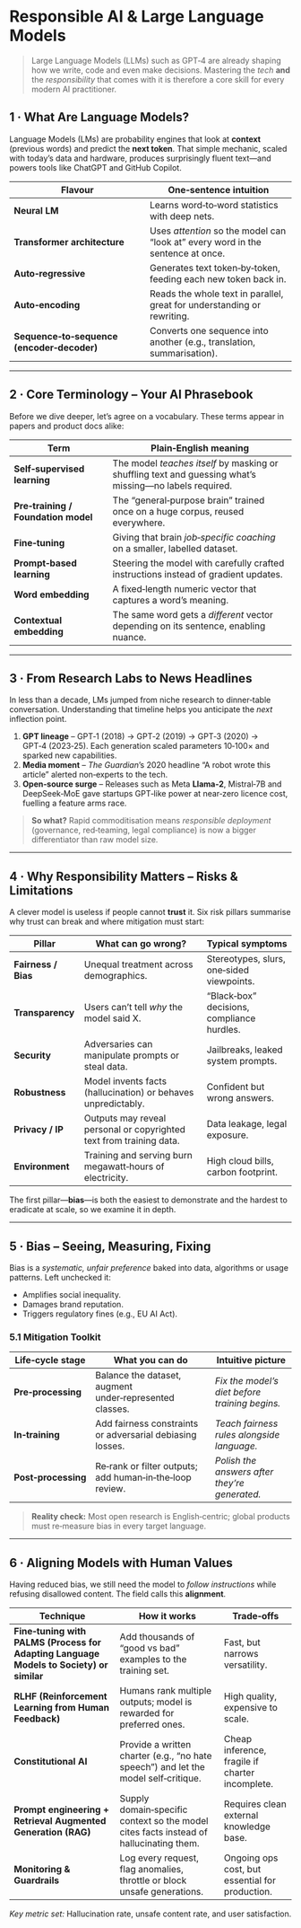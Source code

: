# Responsible AI & Large Language Models  

> Large Language Models (LLMs) such as GPT‑4 are already shaping how we write, code and even make decisions. Mastering the *tech* **and** the *responsibility* that comes with it is therefore a core skill for every modern AI practitioner.  

## 1 · What Are Language Models?  

Language Models (LMs) are probability engines that look at **context** (previous words) and predict the **next token**. That simple mechanic, scaled with today’s data and hardware, produces surprisingly fluent text—and powers tools like ChatGPT and GitHub Copilot.

| Flavour | One‑sentence intuition |
|---------|------------------------|
| **Neural LM** | Learns word‑to‑word statistics with deep nets. |
| **Transformer architecture** | Uses *attention* so the model can “look at” every word in the sentence at once. |
| **Auto‑regressive** | Generates text token‑by‑token, feeding each new token back in. |
| **Auto‑encoding** | Reads the whole text in parallel, great for understanding or rewriting. |
| **Sequence‑to‑sequence (encoder‑decoder)** | Converts one sequence into another (e.g., translation, summarisation). |

---

## 2 · Core Terminology – Your AI Phrasebook  

Before we dive deeper, let’s agree on a vocabulary. These terms appear in papers and product docs alike:

| Term | Plain‑English meaning |
|------|-----------------------|
| **Self‑supervised learning** | The model *teaches itself* by masking or shuffling text and guessing what’s missing—no labels required. |
| **Pre‑training / Foundation model** | The “general‑purpose brain” trained once on a huge corpus, reused everywhere. |
| **Fine‑tuning** | Giving that brain *job‑specific coaching* on a smaller, labelled dataset. |
| **Prompt‑based learning** | Steering the model with carefully crafted instructions instead of gradient updates. |
| **Word embedding** | A fixed‑length numeric vector that captures a word’s meaning. |
| **Contextual embedding** | The same word gets a *different* vector depending on its sentence, enabling nuance. |

---

## 3 · From Research Labs to News Headlines  

In less than a decade, LMs jumped from niche research to dinner‑table conversation. Understanding that timeline helps you anticipate the *next* inflection point.

1. **GPT lineage** – GPT‑1 (2018) → GPT‑2 (2019) → GPT‑3 (2020) → GPT‑4 (2023‑25). Each generation scaled parameters 10‑100× and sparked new capabilities.  
2. **Media moment** – *The Guardian*’s 2020 headline “A robot wrote this article” alerted non‑experts to the tech.  
3. **Open‑source surge** – Releases such as Meta **Llama‑2**, Mistral‑7B and DeepSeek‑MoE gave startups GPT‑like power at near‑zero licence cost, fuelling a feature arms race.  

> **So what?** Rapid commoditisation means *responsible deployment* (governance, red‑teaming, legal compliance) is now a bigger differentiator than raw model size.

---

## 4 · Why Responsibility Matters – Risks & Limitations  

A clever model is useless if people cannot **trust** it. Six risk pillars summarise why trust can break and where mitigation must start:

| Pillar | What can go wrong? | Typical symptoms |
|--------|-------------------|------------------|
| **Fairness / Bias** | Unequal treatment across demographics. | Stereotypes, slurs, one‑sided viewpoints. |
| **Transparency** | Users can’t tell *why* the model said X. | “Black‑box” decisions, compliance hurdles. |
| **Security** | Adversaries can manipulate prompts or steal data. | Jailbreaks, leaked system prompts. |
| **Robustness** | Model invents facts (hallucination) or behaves unpredictably. | Confident but wrong answers. |
| **Privacy / IP** | Outputs may reveal personal or copyrighted text from training data. | Data leakage, legal exposure. |
| **Environment** | Training and serving burn megawatt‑hours of electricity. | High cloud bills, carbon footprint. |

The first pillar—**bias**—is both the easiest to demonstrate and the hardest to eradicate at scale, so we examine it in depth.

---

## 5 · Bias – Seeing, Measuring, Fixing  

Bias is a *systematic, unfair preference* baked into data, algorithms or usage patterns. Left unchecked it:

* Amplifies social inequality.  
* Damages brand reputation.  
* Triggers regulatory fines (e.g., EU AI Act).  

### 5.1 Mitigation Toolkit  

| Life‑cycle stage | What you can do | Intuitive picture |
|------------------|-----------------|-------------------|
| **Pre‑processing** | Balance the dataset, augment under‑represented classes. | *Fix the model’s diet before training begins.* |
| **In‑training** | Add fairness constraints or adversarial debiasing losses. | *Teach fairness rules alongside language.* |
| **Post‑processing** | Re‑rank or filter outputs; add human‑in‑the‑loop review. | *Polish the answers after they’re generated.* |

> **Reality check:** Most open research is English‑centric; global products must re‑measure bias in every target language.

---

## 6 · Aligning Models with Human Values  

Having reduced bias, we still need the model to *follow instructions* while refusing disallowed content. The field calls this **alignment**.

| Technique | How it works | Trade‑offs |
|-----------|--------------|-----------|
| **Fine‑tuning with PALMS (Process for Adapting Language Models to Society) or similar** | Add thousands of “good vs bad” examples to the training set. | Fast, but narrows versatility. |
| **RLHF (Reinforcement Learning from Human Feedback)** | Humans rank multiple outputs; model is rewarded for preferred ones. | High quality, expensive to scale. |
| **Constitutional AI** | Provide a written charter (e.g., “no hate speech”) and let the model self‑critique. | Cheap inference, fragile if charter incomplete. |
| **Prompt engineering + Retrieval Augmented Generation (RAG)** | Supply domain‑specific context so the model cites facts instead of hallucinating them. | Requires clean external knowledge base. |
| **Monitoring & Guardrails** | Log every request, flag anomalies, throttle or block unsafe generations. | Ongoing ops cost, but essential for production. |

*Key metric set:* Hallucination rate, unsafe content rate, and user satisfaction.

